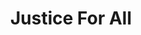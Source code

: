 ---
pid: FS191
title: Justice For All
location_transcription: Delaware River Float
zipcode: '19147'
outside_phl: 
neighborhood: Queen Village,Bella Vista,Pennsport,Italian Market
age: '47'
age_range: 40-49
instagram: 
image_file_name: FS_191.jpg
proposal_transcription: 'Justice for all: Displays statistics of current inequal status
  of Americans. Digital display of timely information about the political + social
  injustices throughout the USA.'
topic: Inequality,Politics,Social Justice
topic_summary: 0, 0, 0
type: Other No Form
keywords_other: 
credit: Trevor Lee
image_labels: "-wind turbine -illuminated led skin -boat -450, 000 people killed every
  decade by gun violence for example"
twitter: 
facebook: 
permalink: "/monuments/fs191/"
layout: item-page
---